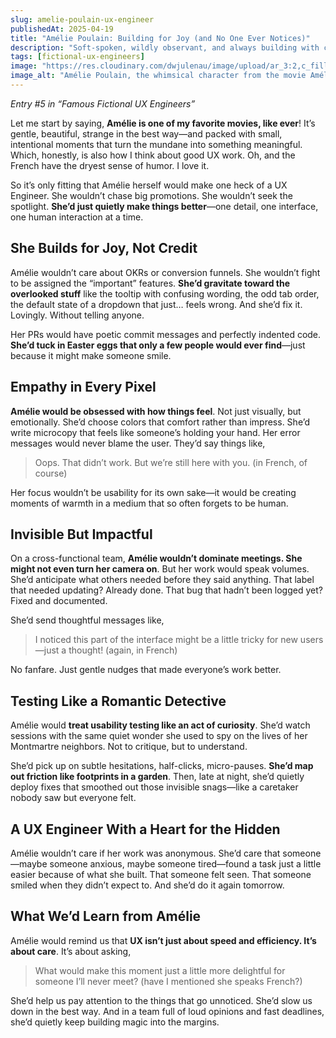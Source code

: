 ```yaml
---
slug: amelie-poulain-ux-engineer
publishedAt: 2025-04-19
title: "Amélie Poulain: Building for Joy (and No One Ever Notices)"
description: "Soft-spoken, wildly observant, and always building with care. What the whimsical heart of Amélie teaches us about quiet UX magic and the power of small, intentional design choices."
tags: [fictional-ux-engineers]
image: "https://res.cloudinary.com/dwjulenau/image/upload/ar_3:2,c_fill,dpr_auto,f_auto,fl_progressive,q_auto/v1745264875/josh-portfolio/assets_task_01jscxxd47f6qsaxehzc5adcmv_img_0.webp"
image_alt: "Amélie Poulain, the whimsical character from the movie Amélie, sitting at a café table with a thoughtful expression."
---
```

<i>Entry #5 in “Famous Fictional UX Engineers”</i>

Let me start by saying, <strong>Amélie is one of my favorite movies, like ever</strong>! It’s gentle, beautiful, strange in the best way&mdash;and packed with small, intentional moments that turn the mundane into something meaningful. Which, honestly, is also how I think about good UX work. Oh, and the French have the dryest sense of humor. I love it.

So it’s only fitting that Amélie herself would make one heck of a UX Engineer. She wouldn’t chase big promotions. She wouldn’t seek the spotlight. <strong>She’d just quietly make things better</strong>&mdash;one detail, one interface, one human interaction at a time.

## She Builds for Joy, Not Credit
Amélie wouldn’t care about OKRs or conversion funnels. She wouldn’t fight to be assigned the “important” features. <strong>She’d gravitate toward the overlooked stuff</strong> like the tooltip with confusing wording, the odd tab order, the default state of a dropdown that just… feels wrong. And she’d fix it. Lovingly. Without telling anyone.

Her PRs would have poetic commit messages and perfectly indented code. <strong>She’d tuck in Easter eggs that only a few people would ever find</strong>&mdash;just because it might make someone smile.

## Empathy in Every Pixel
<strong>Amélie would be obsessed with how things feel</strong>. Not just visually, but emotionally. She’d choose colors that comfort rather than impress. She’d write microcopy that feels like someone’s holding your hand. Her error messages would never blame the user. They’d say things like,

> Oops. That didn’t work. But we’re still here with you. (in French, of course)

Her focus wouldn’t be usability for its own sake&mdash;it would be creating moments of warmth in a medium that so often forgets to be human.

## Invisible But Impactful
On a cross-functional team, <strong>Amélie wouldn’t dominate meetings. She might not even turn her camera on</strong>. But her work would speak volumes. She’d anticipate what others needed before they said anything. That label that needed updating? Already done. That bug that hadn’t been logged yet? Fixed and documented.

She’d send thoughtful messages like,

> I noticed this part of the interface might be a little tricky for new users&mdash;just a thought! (again, in French)

No fanfare. Just gentle nudges that made everyone’s work better.

## Testing Like a Romantic Detective
Amélie would <strong>treat usability testing like an act of curiosity</strong>. She’d watch sessions with the same quiet wonder she used to spy on the lives of her Montmartre neighbors. Not to critique, but to understand.

She’d pick up on subtle hesitations, half-clicks, micro-pauses. <strong>She’d map out friction like footprints in a garden</strong>. Then, late at night, she’d quietly deploy fixes that smoothed out those invisible snags&mdash;like a caretaker nobody saw but everyone felt.

## A UX Engineer With a Heart for the Hidden
Amélie wouldn’t care if her work was anonymous. She’d care that someone&mdash;maybe someone anxious, maybe someone tired&mdash;found a task just a little easier because of what she built. That someone felt seen. That someone smiled when they didn’t expect to. And she’d do it again tomorrow.

## What We’d Learn from Amélie
Amélie would remind us that <strong>UX isn’t just about speed and efficiency. It’s about care</strong>. It’s about asking,

> What would make this moment just a little more delightful for someone I’ll never meet? (have I mentioned she speaks French?)

She’d help us pay attention to the things that go unnoticed. She’d slow us down in the best way. And in a team full of loud opinions and fast deadlines, she’d quietly keep building magic into the margins.
